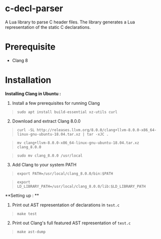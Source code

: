 
# c-decl-parser

A Lua library to parse C header files. The library generates a Lua representation of the static C declarations.

# Prerequisite

-  Clang 8

# Installation

 **Installing Clang in Ubuntu :**
 
 1. Install a few prerequisites for running Clang 
	 
>     sudo apt install build-essential xz-utils curl

2. Download and extract Clang 8.0.0

>     curl -SL http://releases.llvm.org/8.0.0/clang+llvm-8.0.0-x86_64-linux-gnu-ubuntu-18.04.tar.xz | tar -xJC .
	
>     mv clang+llvm-8.0.0-x86_64-linux-gnu-ubuntu-18.04.tar.xz clang_8.0.0
 
>     sudo mv clang_8.0.0 /usr/local

3.  Add Clang to your system PATH

>     export PATH=/usr/local/clang_8.0.0/bin:$PATH

>     export LD_LIBRARY_PATH=/usr/local/clang_8.0.0/lib:$LD_LIBRARY_PATH

**Setting up : **

 1.  Print out AST representation of declarations in `test.c`
 
>     make test

2.   Print out Clang's full featured AST representation of `test.c`

>     make ast-dump

 


    
